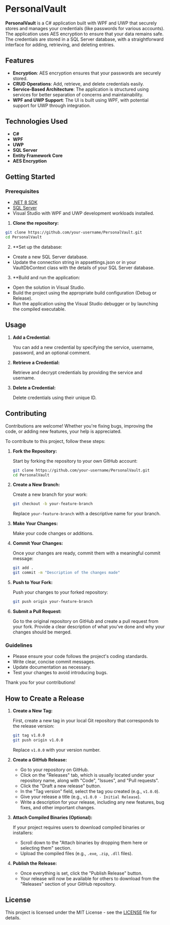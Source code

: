 # PersonalVault

**PersonalVault** is a C# application built with WPF and UWP that securely stores and manages your credentials (like passwords for various accounts). The application uses AES encryption to ensure that your data remains safe. The credentials are stored in a SQL Server database, with a straightforward interface for adding, retrieving, and deleting entries.

## Features

- **Encryption**: AES encryption ensures that your passwords are securely stored.
- **CRUD Operations**: Add, retrieve, and delete credentials easily.
- **Service-Based Architecture**: The application is structured using services for better separation of concerns and maintainability.
- **WPF and UWP Support**: The UI is built using WPF, with potential support for UWP through integration.

## Technologies Used

- **C#**
- **WPF**
- **UWP**
- **SQL Server**
- **Entity Framework Core**
- **AES Encryption**

## Getting Started

### Prerequisites

- [.NET 8 SDK](https://dotnet.microsoft.com/download/dotnet/8.0)
- [SQL Server](https://www.microsoft.com/en-us/sql-server/sql-server-downloads)
- Visual Studio with WPF and UWP development workloads installed.

1. **Clone the repository:**

 ```bash
 git clone https://github.com/your-username/PersonalVault.git
 cd PersonalVault
```

2. **Set up the database:

- Create a new SQL Server database.
- Update the connection string in appsettings.json or in your VaultDbContext class with the details of your SQL Server database.

3. **Build and run the application:

- Open the solution in Visual Studio.
- Build the project using the appropriate build configuration (Debug or Release).
- Run the application using the Visual Studio debugger or by launching the compiled executable.

## Usage

1. **Add a Credential:**

   You can add a new credential by specifying the service, username, password, and an optional comment.

2. **Retrieve a Credential:**

   Retrieve and decrypt credentials by providing the service and username.

3. **Delete a Credential:**

   Delete credentials using their unique ID.

## Contributing

Contributions are welcome! Whether you're fixing bugs, improving the code, or adding new features, your help is appreciated.

To contribute to this project, follow these steps:

1. **Fork the Repository:**

   Start by forking the repository to your own GitHub account:

   ```bash
   git clone https://github.com/your-username/PersonalVault.git
   cd PersonalVault
   ```

2. **Create a New Branch:**

   Create a new branch for your work:

   ```bash
   git checkout -b your-feature-branch
   ```

   Replace `your-feature-branch` with a descriptive name for your branch.

3. **Make Your Changes:**

   Make your code changes or additions.

4. **Commit Your Changes:**

   Once your changes are ready, commit them with a meaningful commit message:

   ```bash
   git add .
   git commit -m "Description of the changes made"
   ```

5. **Push to Your Fork:**

   Push your changes to your forked repository:

   ```bash
   git push origin your-feature-branch
   ```

6. **Submit a Pull Request:**

   Go to the original repository on GitHub and create a pull request from your fork. Provide a clear description of what you've done and why your changes should be merged.

### Guidelines

- Please ensure your code follows the project's coding standards.
- Write clear, concise commit messages.
- Update documentation as necessary.
- Test your changes to avoid introducing bugs.

Thank you for your contributions!

## How to Create a Release

1. **Create a New Tag:**

   First, create a new tag in your local Git repository that corresponds to the release version:

   ```bash
   git tag v1.0.0
   git push origin v1.0.0
   ```

   Replace `v1.0.0` with your version number.

2. **Create a GitHub Release:**

   - Go to your repository on GitHub.
   - Click on the "Releases" tab, which is usually located under your repository name, along with "Code", "Issues", and "Pull requests".
   - Click the "Draft a new release" button.
   - In the "Tag version" field, select the tag you created (e.g., `v1.0.0`).
   - Give your release a title (e.g., `v1.0.0 - Initial Release`).
   - Write a description for your release, including any new features, bug fixes, and other important changes.

3. **Attach Compiled Binaries (Optional):**

   If your project requires users to download compiled binaries or installers:

   - Scroll down to the "Attach binaries by dropping them here or selecting them" section.
   - Upload the compiled files (e.g., `.exe`, `.zip`, `.dll` files).

4. **Publish the Release:**

   - Once everything is set, click the "Publish Release" button.
   - Your release will now be available for others to download from the "Releases" section of your GitHub repository.

## License

This project is licensed under the MIT License - see the [LICENSE](LICENSE) file for details.